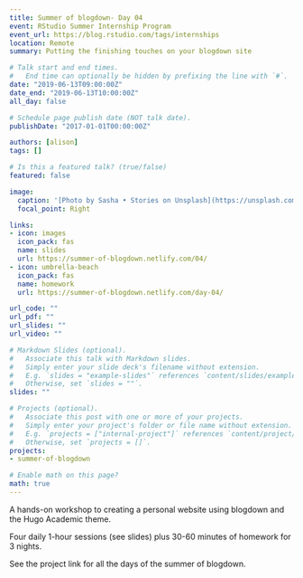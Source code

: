 ```yaml
---
title: Summer of blogdown- Day 04
event: RStudio Summer Internship Program
event_url: https://blog.rstudio.com/tags/internships
location: Remote
summary: Putting the finishing touches on your blogdown site

# Talk start and end times.
#   End time can optionally be hidden by prefixing the line with `#`.
date: "2019-06-13T09:00:00Z"
date_end: "2019-06-13T10:00:00Z"
all_day: false

# Schedule page publish date (NOT talk date).
publishDate: "2017-01-01T00:00:00Z"

authors: [alison]
tags: []

# Is this a featured talk? (true/false)
featured: false

image:
  caption: '[Photo by Sasha • Stories on Unsplash](https://unsplash.com/photos/xDiPfnd4CEY)'
  focal_point: Right

links:
- icon: images
  icon_pack: fas
  name: slides
  url: https://summer-of-blogdown.netlify.com/04/
- icon: umbrella-beach
  icon_pack: fas
  name: homework
  url: https://summer-of-blogdown.netlify.com/day-04/

url_code: ""
url_pdf: ""
url_slides: ""
url_video: ""

# Markdown Slides (optional).
#   Associate this talk with Markdown slides.
#   Simply enter your slide deck's filename without extension.
#   E.g. `slides = "example-slides"` references `content/slides/example-slides.md`.
#   Otherwise, set `slides = ""`.
slides: ""

# Projects (optional).
#   Associate this post with one or more of your projects.
#   Simply enter your project's folder or file name without extension.
#   E.g. `projects = ["internal-project"]` references `content/project/deep-learning/index.md`.
#   Otherwise, set `projects = []`.
projects:
- summer-of-blogdown

# Enable math on this page?
math: true
---
```


A hands-on workshop to creating a personal website using blogdown and the Hugo Academic theme.

Four daily 1-hour sessions (see slides) plus 30-60 minutes of homework for 3 nights.

See the project link for all the days of the summer of blogdown.
